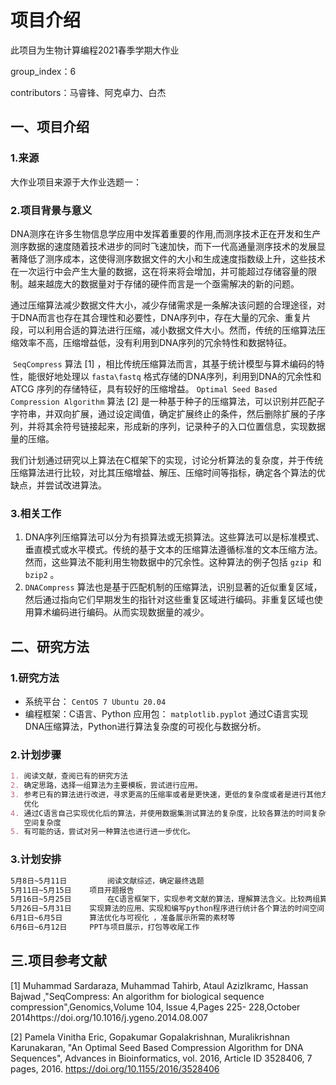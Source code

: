 # 项目介绍

此项目为生物计算编程2021春季学期大作业

group_index：6

contributors：马睿锋、阿克卓力、白杰

## 一、项目介绍

### 1.来源

大作业项目来源于大作业选题一：

### 2.项目背景与意义

​		DNA测序在许多生物信息学应用中发挥着重要的作用,而测序技术正在开发和生产测序数据的速度随着技术进步的同时飞速加快，而下一代高通量测序技术的发展显著降低了测序成本，这使得测序数据文件的大小和生成速度指数级上升，这些技术在一次运行中会产生大量的数据，这在将来将会增加，并可能超过存储容量的限制。越来越庞大的数据量对于存储的硬件而言是一个亟需解决的新的问题。
​		

​		通过压缩算法减少数据文件大小，减少存储需求是一条解决该问题的合理途径，对于DNA而言也存在其合理性和必要性，DNA序列中，存在大量的冗余、重复片段，可以利用合适的算法进行压缩，减小数据文件大小。然而，传统的压缩算法压缩效率不高，压缩增益低，没有利用到DNA序列的冗余特性和数据特征。

​		`SeqCompress` 算法 [1] ，相比传统压缩算法而言，其基于统计模型与算术编码的特性，能很好地处理以 `fasta\fastq` 格式存储的DNA序列，利用到DNA的冗余性和ATCG 序列的存储特征，具有较好的压缩增益。
​		`Optimal Seed Based Compression Algorithm` 算法 [2] 是一种基于种子的压缩算法，可以识别并匹配子字符串，并双向扩展，通过设定阈值，确定扩展终止的条件，然后删除扩展的子序列，并将其余符号链接起来，形成新的序列，记录种子的入口位置信息，实现数据量的压缩。

​		我们计划通过研究以上算法在C框架下的实现，讨论分析算法的复杂度，并于传统压缩算法进行比较，对比其压缩增益、解压、压缩时间等指标，确定各个算法的优缺点，并尝试改进算法。

### 3.相关工作

1. DNA序列压缩算法可以分为有损算法或无损算法。这些算法可以是标准模式、垂直模式或水平模式。传统的基于文本的压缩算法遵循标准的文本压缩方法。然而，这些算法不能利用生物数据中的冗余性。这种算法的例子包括 `gzip `和` bzip2` 。
2. `DNACompress` 算法也是基于匹配机制的压缩算法，识别显著的近似重复区域，然后通过指向它们早期发生的指针对这些重复区域进行编码。非重复区域也使用算术编码进行编码。从而实现数据量的减少。

## 二、研究方法

### 1.研究方法

- 系统平台： `CentOS 7 Ubuntu 20.04`
- 编程框架：C语言、Python 应用包： `matplotlib.pyplot`
  通过C语言实现DNA压缩算法，Python进行算法复杂度的可视化与数据分析。

### 2.计划步骤

```markdown
1. 阅读文献，查阅已有的研究方法
2. 确定思路，选择一组算法为主要模板，尝试进行应用。
3. 参考已有的算法进行改进，寻求更高的压缩率或者是更快速，更低的复杂度或者是进行其他方面的
   优化
4. 通过C语言自己实现优化后的算法，并使用数据集测试算法的复杂度，比较各算法的时间复杂度与
   空间复杂度
5. 有可能的话，尝试对另一种算法也进行进一步优化。
```

### 3.计划安排

 ```markdown
 5月8日~5月11日 		阅读文献综述，确定最终选题
 5月11日~5月15日 	项目开题报告
 5月16日~5月25日		在C语言框架下，实现参考文献的算法，理解算法含义。比较两组算法从中选择较为合适的一组为后续使用和优化改进的主要目标。
 5月26日~5月31日 	实现算法的应用、实现和编写python程序进行统计各个算法的时间空间复杂度，分析优劣
 6月1日~6月5日		算法优化与可视化 ，准备展示所需的素材等
 6月6日~6月12日		PPT与项目展示，打包等收尾工作
 ```



## 三.项目参考文献

[1] Muhammad Sardaraza, Muhammad Tahirb, Ataul AzizIkramc, Hassan Bajwad ,"SeqCompress:
An algorithm for biological sequence compression",Genomics,Volume 104, Issue 4,Pages 225-
228,October 2014https://doi.org/10.1016/j.ygeno.2014.08.007

[2] Pamela Vinitha Eric, Gopakumar Gopalakrishnan, Muralikrishnan Karunakaran, "An Optimal
Seed Based Compression Algorithm for DNA Sequences", Advances in Bioinformatics, vol. 2016,
Article ID 3528406, 7 pages, 2016. https://doi.org/10.1155/2016/3528406

